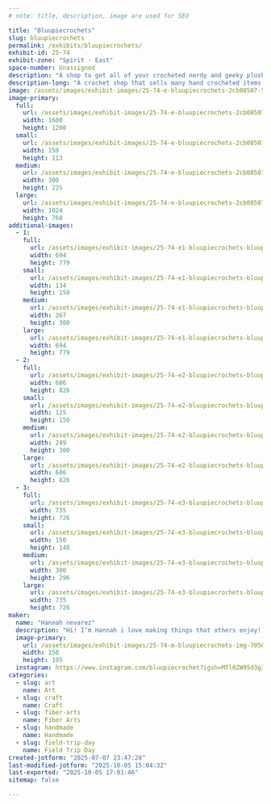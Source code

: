 ```yaml
---
# note: title, description, image are used for SEO

title: "Bluupiecrochets"
slug: bluupiecrochets
permalink: /exhibits/bluupiecrochets/
exhibit-id: 25-74
exhibit-zone: "Spirit - East"
space-number: Unassigned
description: "A shop to get all of your crocheted nerdy and geeky plushies!"
description-long: "A crochet shop that sells many hand crocheted items that range from pokemon to Mario to stardew valley"
image: /assets/images/exhibit-images/25-74-e-bluupiecrochets-2cb08507-5215-45f2-862e-5cd4d7196c4e-2118-300x225.jpeg
image-primary: 
  full:
    url: /assets/images/exhibit-images/25-74-e-bluupiecrochets-2cb08507-5215-45f2-862e-5cd4d7196c4e-2118-full.jpeg
    width: 1600
    height: 1200
  small:
    url: /assets/images/exhibit-images/25-74-e-bluupiecrochets-2cb08507-5215-45f2-862e-5cd4d7196c4e-2118-150x113.jpeg
    width: 150
    height: 113
  medium:
    url: /assets/images/exhibit-images/25-74-e-bluupiecrochets-2cb08507-5215-45f2-862e-5cd4d7196c4e-2118-300x225.jpeg
    width: 300
    height: 225
  large:
    url: /assets/images/exhibit-images/25-74-e-bluupiecrochets-2cb08507-5215-45f2-862e-5cd4d7196c4e-2118-1024x768.jpeg
    width: 1024
    height: 768
additional-images: 
  - 1:
    full:
      url: /assets/images/exhibit-images/25-74-e1-bluupiecrochets-bluupie-dino-full.png
      width: 694
      height: 779
    small:
      url: /assets/images/exhibit-images/25-74-e1-bluupiecrochets-bluupie-dino-134x150.png
      width: 134
      height: 150
    medium:
      url: /assets/images/exhibit-images/25-74-e1-bluupiecrochets-bluupie-dino-267x300.png
      width: 267
      height: 300
    large:
      url: /assets/images/exhibit-images/25-74-e1-bluupiecrochets-bluupie-dino-694x779.png
      width: 694
      height: 779
  - 2:
    full:
      url: /assets/images/exhibit-images/25-74-e2-bluupiecrochets-bluupie-snow-full.png
      width: 686
      height: 826
    small:
      url: /assets/images/exhibit-images/25-74-e2-bluupiecrochets-bluupie-snow-125x150.png
      width: 125
      height: 150
    medium:
      url: /assets/images/exhibit-images/25-74-e2-bluupiecrochets-bluupie-snow-249x300.png
      width: 249
      height: 300
    large:
      url: /assets/images/exhibit-images/25-74-e2-bluupiecrochets-bluupie-snow-686x826.png
      width: 686
      height: 826
  - 3:
    full:
      url: /assets/images/exhibit-images/25-74-e3-bluupiecrochets-bluupie-kirby-full.png
      width: 735
      height: 726
    small:
      url: /assets/images/exhibit-images/25-74-e3-bluupiecrochets-bluupie-kirby-150x148.png
      width: 150
      height: 148
    medium:
      url: /assets/images/exhibit-images/25-74-e3-bluupiecrochets-bluupie-kirby-300x296.png
      width: 300
      height: 296
    large:
      url: /assets/images/exhibit-images/25-74-e3-bluupiecrochets-bluupie-kirby-735x726.png
      width: 735
      height: 726
maker: 
  name: "Hannah nevarez"
  description: "Hi! I’m Hannah i love making things that others enjoy! I like seeing how seeing their favorite character made plush makes them light up! I love expressing myself through yarn and spreading joy through this art medium!"
  image-primary:
    url: /assets/images/exhibit-images/25-74-m-bluupiecrochets-img-7056-150x105.jpeg
    width: 150
    height: 105
  instagram: https://www.instagram.com/bluupiecrochet?igsh=MTl0ZW95d3g3dGttOQ%3D%3D&utm_source=qr
categories: 
  - slug: art
    name: Art
  - slug: craft
    name: Craft
  - slug: fiber-arts
    name: Fiber Arts
  - slug: handmade
    name: Handmade
  - slug: field-trip-day
    name: Field Trip Day
created-jotform: "2025-07-07 23:47:28"
last-modified-jotform: "2025-10-05 15:04:32"
last-exported: "2025-10-05 17:01:46"
sitemap: false

---
```

